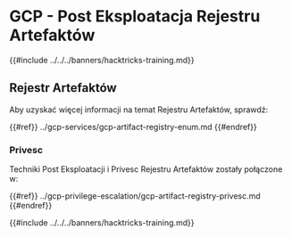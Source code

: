 # GCP - Post Eksploatacja Rejestru Artefaktów

{{#include ../../../banners/hacktricks-training.md}}

## Rejestr Artefaktów

Aby uzyskać więcej informacji na temat Rejestru Artefaktów, sprawdź:

{{#ref}}
../gcp-services/gcp-artifact-registry-enum.md
{{#endref}}

### Privesc

Techniki Post Eksploatacji i Privesc Rejestru Artefaktów zostały połączone w:

{{#ref}}
../gcp-privilege-escalation/gcp-artifact-registry-privesc.md
{{#endref}}

{{#include ../../../banners/hacktricks-training.md}}
